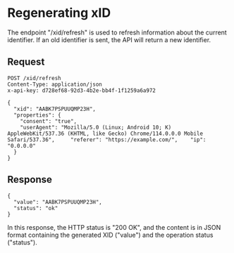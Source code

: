 
Regenerating xID
================

The endpoint "/xid/refresh" is used to refresh information about the current identifier. If an old identifier is sent, the API will return a new identifier.

Request
-------

```
POST /xid/refresh
Content-Type: application/json
x-api-key: d728ef68-92d3-4b2e-bb4f-1f1259a6a972

{
  "xid": "AABK7PSPUUQMP23H",
  "properties": {
    "consent": "true",
    "userAgent": "Mozilla/5.0 (Linux; Android 10; K) AppleWebKit/537.36 (KHTML, like Gecko) Chrome/114.0.0.0 Mobile Safari/537.36",     "referer": "https://example.com/",    "ip": "0.0.0.0"
  }
}

```

Response
--------

```
{
  "value": "AABK7PSPUUQMP23H",
  "status": "ok"
}

```

In this response, the HTTP status is "200 OK", and the content is in JSON format containing the generated XID ("value") and the operation status ("status").
